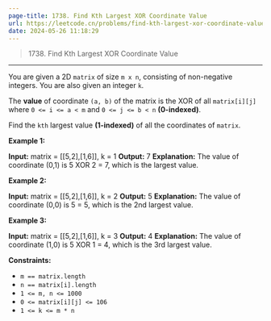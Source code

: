 ```yaml
---
page-title: 1738. Find Kth Largest XOR Coordinate Value
url: https://leetcode.cn/problems/find-kth-largest-xor-coordinate-value/description/?envType=daily-question&envId=2024-05-26
date: 2024-05-26 11:18:29
---
```


> 1738\. Find Kth Largest XOR Coordinate Value

---

You are given a 2D `matrix` of size `m x n`, consisting of non-negative integers. You are also given an integer `k`.

The **value** of coordinate `(a, b)` of the matrix is the XOR of all `matrix[i][j]` where `0 <= i <= a < m` and `0 <= j <= b < n` **(0-indexed)**.

Find the `kth` largest value **(1-indexed)** of all the coordinates of `matrix`.

**Example 1:**

**Input:** matrix = \[\[5,2\],\[1,6\]\], k = 1
**Output:** 7
**Explanation:** The value of coordinate (0,1) is 5 XOR 2 = 7, which is the largest value.

**Example 2:**

**Input:** matrix = \[\[5,2\],\[1,6\]\], k = 2
**Output:** 5
**Explanation:** The value of coordinate (0,0) is 5 = 5, which is the 2nd largest value.

**Example 3:**

**Input:** matrix = \[\[5,2\],\[1,6\]\], k = 3
**Output:** 4
**Explanation:** The value of coordinate (1,0) is 5 XOR 1 = 4, which is the 3rd largest value.

**Constraints:**

-   `m == matrix.length`
-   `n == matrix[i].length`
-   `1 <= m, n <= 1000`
-   `0 <= matrix[i][j] <= 106`
-   `1 <= k <= m * n`